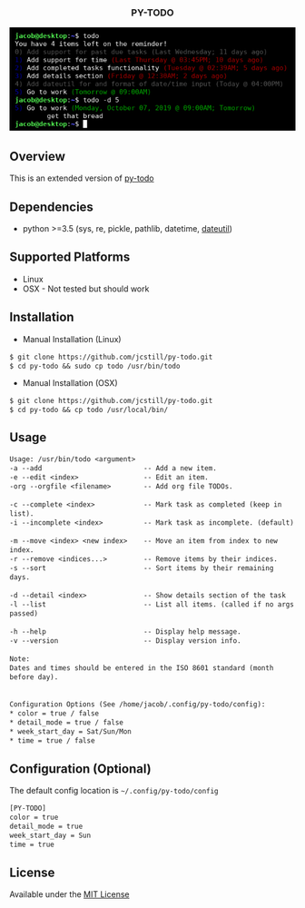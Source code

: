 <div align="center">
<h3>PY-TODO</h3>
<img src="https://raw.githubusercontent.com/jcstill/py-todo/master/.meta/screenshot.png">

</div>

## Overview
This is an extended version of [py-todo](https://github.com/aesophor/py-todo)

## Dependencies
* python >=3.5 (sys, re, pickle, pathlib, datetime, [dateutil](https://dateutil.readthedocs.io/en/stable))

## Supported Platforms
* Linux
* OSX - Not tested but should work

## Installation
* Manual Installation (Linux)
```
$ git clone https://github.com/jcstill/py-todo.git
$ cd py-todo && sudo cp todo /usr/bin/todo
```

* Manual Installation (OSX)
```
$ git clone https://github.com/jcstill/py-todo.git
$ cd py-todo && cp todo /usr/local/bin/
```

## Usage
```
Usage: /usr/bin/todo <argument>
-a --add                         -- Add a new item.
-e --edit <index>                -- Edit an item.
-org --orgfile <filename>        -- Add org file TODOs.

-c --complete <index>            -- Mark task as completed (keep in list).
-i --incomplete <index>          -- Mark task as incomplete. (default)

-m --move <index> <new index>    -- Move an item from index to new index.
-r --remove <indices...>         -- Remove items by their indices.
-s --sort                        -- Sort items by their remaining days.

-d --detail <index>              -- Show details section of the task
-l --list                        -- List all items. (called if no args passed)

-h --help                        -- Display help message.
-v --version                     -- Display version info.

Note:
Dates and times should be entered in the ISO 8601 standard (month before day).


Configuration Options (See /home/jacob/.config/py-todo/config):
* color = true / false
* detail_mode = true / false
* week_start_day = Sat/Sun/Mon
* time = true / false

```

## Configuration (Optional)
The default config location is `~/.config/py-todo/config`

```
[PY-TODO]
color = true
detail_mode = true
week_start_day = Sun
time = true
```
## License
Available under the [MIT License](https://github.com/aesophor/py-todo/blob/master/LICENSE)
